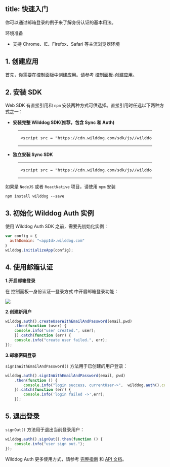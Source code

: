 
title: 快速入门
---

你可以通过邮箱登录的例子来了解身份认证的基本用法。

<div class="env">
    <p class="env-title">环境准备</p>
    <ul>
        <li>支持 Chrome、IE、Firefox、Safari 等主流浏览器环境 </li>
    </ul>
</div>

## 1. 创建应用

首先，你需要在控制面板中创建应用。请参考 [控制面板-创建应用](/console/creat.html)。

## 2. 安装 SDK

Web SDK 有直接引用和 `npm` 安装两种方式可供选择。直接引用时任选以下两种方式之一：

- **安装完整 Wilddog SDK(推荐，包含 Sync 和 Auth)**

<figure class="highlight html"><table><tbody><tr><td class="code"><pre><div class="line"><span class="tag"><<span class="name">script</span> <span class="attr">src</span> = <span class="string">"<span>ht</span>tps://cdn.wilddog.com/sdk/js/<span class="js-version"></span>/wilddog.js"</span>></span><span class="undefined"></span><span class="tag"></<span class="name">script</span>></span></div></pre></td></tr></tbody></table></figure>

- **独立安装 Sync  SDK**

<figure class="highlight html"><table><tbody><tr><td class="code"><pre><div class="line"><span class="tag"><<span class="name">script</span> <span class="attr">src</span> = <span class="string">"<span>ht</span>tps://cdn.wilddog.com/sdk/js/<span class="js-version"></span>/wilddog-auth.js"</span>></span><span class="undefined"></span><span class="tag"></<span class="name">script</span>></span></div></pre></td></tr></tbody></table></figure>

如果是 `NodeJS` 或者 `ReactNative` 项目，请使用 `npm` 安装

```
npm install wilddog --save
```

## 3. 初始化 Wilddog Auth 实例

使用 Wilddog Auth SDK 之前，需要先初始化实例：

```javascript
var config = {
  authDomain: "<appId>.wilddog.com"
｝
wilddog.initializeApp(config);

```



## 4. 使用邮箱认证

**1.开启邮箱登录**

在 控制面板—身份认证—登录方式 中开启邮箱登录功能：

![](/images/openemail.png)

**2.创建新用户**

```js
wilddog.auth().createUserWithEmailAndPassword(email,pwd)
	.then(function (user) {
    console.info("user created.", user);
	}).catch(function (err) {
    console.info("create user failed.", err);
});
```

**3.邮箱密码登录**

`signInWithEmailAndPassword()` 方法用于已创建的用户登录：

```js
wilddog.auth().signInWithEmailAndPassword(email, pwd)
    .then(function () {
        console.info("login success, currentUser->",  wilddog.auth().currentUser);
    }).catch(function (err) {
        console.info('login failed ->',err);
    });
```

## 5. 退出登录

 `signOut()` 方法用于退出当前登录用户：

```js
wilddog.auth().signOut().then(function () {
    console.info("user sign out.");
});
```


Wilddog Auth 更多使用方式，请参考 [完整指南](/guide/auth/core/concept.html) 和  [API 文档](/api/auth/web.html)。